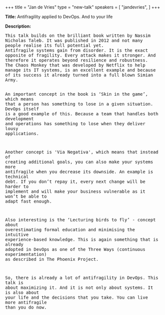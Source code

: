 +++
title = "Jan de Vries"
type = "new-talk"
speakers = [
        "jandevries",
]
+++
<div class="span-15  ">
  <div class="span-15  last ">
  <p><strong>Title:</strong>
Antifragility applied to DevOps. And to your life
</p>

<p><strong>Description:</strong></p>

<p><pre style='white-space: pre-wrap;       /* Since CSS 2.1 */
    white-space: -moz-pre-wrap;  /* Mozilla, since 1999 */
    white-space: -pre-wrap;      /* Opera 4-6 */
    white-space: -o-pre-wrap;    /* Opera 7 */
    word-wrap: break-word;     '>
This talk builds on the brilliant book written by Nassim Nicholas Taleb. It was published in 2012 and not many people realise its full potential yet.
Antifragile systems gain from disorder. It is the exact opposite of fragility. Every attack makes it stronger. And therefore it operates beyond resilience and robustness.
The Chaos Monkey that was developed by Netflix to help manage its IT systems, is an excellent example and because of its success it already turned into a full blown Simian Army.
 
An important concept in the book is ‘Skin in the game’, which means that a person has something to lose in a given situation. DevOps itself is a good example of this. Because a team that handles both development and operations has something to lose when they deliver lousy applications.
 
Another concept is 'Via Negativa', which means that instead of creating additional goals, you can also make your systems more antifragile when you decrease its downside. An example is technical debt. If you don’t repay it, every next change will be harder to implement and will make your business vulnerable as it won’t be able to adapt fast enough.
 
Also interesting is the ‘Lecturing birds to fly’ - concept about overestimating formal education and minimising the intuitive experience-based knowledge. This is again something that is already adopted in DevOps as one of the Three Ways (continuous experimentation) as described in The Phoenix Project.
 
So, there is already a lot of antifragility in DevOps. This talk is about maximizing it. 
And it is not only about systems. It is also about your life and the decisions that you take. You can live more antifragile than you do now.

</pre>

</p>
  


  </div>
</div>